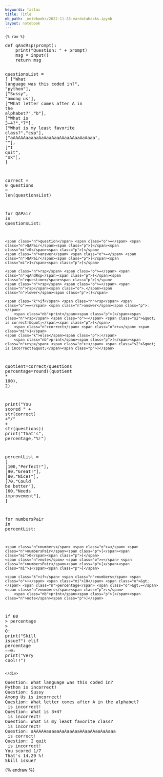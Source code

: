 ```yaml
---
keywords: fastai
title: Title
nb_path: _notebooks/2022-11-28-vardatahacks.ipynb
layout: notebook
---
```


<!--
#################################################
### THIS FILE WAS AUTOGENERATED! DO NOT EDIT! ###
#################################################
# file to edit: _notebooks/2022-11-28-vardatahacks.ipynb
-->

<div class="container" id="notebook-container">
        
    {% raw %}
    
<div class="cell border-box-sizing code_cell rendered">
<div class="input">

<div class="inner_cell">
    <div class="input_area">
<div class=" highlight hl-ipython3"><pre><span></span><span class="k">def</span> <span class="nf">qAndRsp</span><span class="p">(</span><span class="n">prompt</span><span class="p">):</span>
    <span class="nb">print</span><span class="p">(</span><span class="s2">&quot;Question: &quot;</span> <span class="o">+</span> <span class="n">prompt</span><span class="p">)</span>
    <span class="n">msg</span> <span class="o">=</span> <span class="nb">input</span><span class="p">()</span>
    <span class="k">return</span> <span class="n">msg</span>


<span class="n">questionsList</span> <span class="o">=</span> <span class="p">[</span>
    <span class="p">[</span><span class="s2">&quot;What language was this coded in?&quot;</span><span class="p">,</span> <span class="s2">&quot;python&quot;</span><span class="p">],</span>
    <span class="p">[</span><span class="s2">&quot;Sussy&quot;</span><span class="p">,</span> <span class="s2">&quot;among us&quot;</span><span class="p">],</span>
    <span class="p">[</span><span class="s2">&quot;What letter comes after A in the alphabet?&quot;</span><span class="p">,</span><span class="s2">&quot;b&quot;</span><span class="p">],</span>
    <span class="p">[</span><span class="s2">&quot;What is 3+4?&quot;</span><span class="p">,</span><span class="s2">&quot;7&quot;</span><span class="p">],</span>
    <span class="p">[</span><span class="s2">&quot;What is my least favorite class?&quot;</span><span class="p">,</span><span class="s2">&quot;csp&quot;</span><span class="p">],</span>
    <span class="p">[</span><span class="s2">&quot;aAAAAAaaaaaAaAaaAaaAAaaAAaaAaAaaa&quot;</span><span class="p">,</span> <span class="s2">&quot;&quot;</span><span class="p">],</span>
    <span class="p">[</span><span class="s2">&quot;I quit&quot;</span><span class="p">,</span> <span class="s2">&quot;ok&quot;</span><span class="p">],</span>
<span class="p">]</span>

<span class="n">correct</span> <span class="o">=</span> <span class="mi">0</span>
<span class="n">questions</span> <span class="o">=</span> <span class="nb">len</span><span class="p">(</span><span class="n">questionsList</span><span class="p">)</span>

<span class="k">for</span> <span class="n">QAPair</span> <span class="ow">in</span> <span class="n">questionsList</span><span class="p">:</span>

    <span class="n">question</span> <span class="o">=</span> <span class="n">QAPair</span><span class="p">[</span><span class="mi">0</span><span class="p">]</span>
    <span class="n">answer</span> <span class="o">=</span> <span class="n">QAPair</span><span class="p">[</span><span class="mi">1</span><span class="p">]</span>

    <span class="n">rsp</span> <span class="o">=</span> <span class="n">qAndRsp</span><span class="p">(</span><span class="n">question</span><span class="p">)</span>
    <span class="n">rsp</span> <span class="o">=</span> <span class="n">rsp</span><span class="o">.</span><span class="n">lower</span><span class="p">()</span>
    
    <span class="k">if</span> <span class="n">rsp</span> <span class="o">==</span> <span class="n">answer</span><span class="p">:</span>
        <span class="nb">print</span><span class="p">(</span><span class="n">rsp</span> <span class="o">+</span> <span class="s2">&quot; is correct!&quot;</span><span class="p">)</span>
        <span class="n">correct</span> <span class="o">+=</span> <span class="mi">1</span>
    <span class="k">else</span><span class="p">:</span>
        <span class="nb">print</span><span class="p">(</span><span class="n">rsp</span> <span class="o">+</span> <span class="s2">&quot; is incorrect!&quot;</span><span class="p">)</span>

<span class="n">quotient</span><span class="o">=</span><span class="n">correct</span><span class="o">/</span><span class="n">questions</span>
<span class="n">percentage</span><span class="o">=</span><span class="nb">round</span><span class="p">((</span><span class="n">quotient</span> <span class="o">*</span> <span class="mi">100</span><span class="p">),</span> <span class="mi">2</span><span class="p">)</span>

<span class="nb">print</span><span class="p">(</span><span class="s2">&quot;You scored &quot;</span> <span class="o">+</span> <span class="nb">str</span><span class="p">(</span><span class="n">correct</span><span class="p">)</span> <span class="o">+</span><span class="s2">&quot;/&quot;</span> <span class="o">+</span> <span class="nb">str</span><span class="p">(</span><span class="n">questions</span><span class="p">))</span>
<span class="nb">print</span><span class="p">(</span><span class="s2">&quot;That&#39;s&quot;</span><span class="p">,</span> <span class="n">percentage</span><span class="p">,</span><span class="s2">&quot;%!&quot;</span><span class="p">)</span>

<span class="n">percentList</span> <span class="o">=</span> <span class="p">[</span>
    <span class="p">[</span><span class="mi">100</span><span class="p">,</span><span class="s2">&quot;Perfect!&quot;</span><span class="p">],</span>
    <span class="p">[</span><span class="mi">90</span><span class="p">,</span><span class="s2">&quot;Great!&quot;</span><span class="p">],</span>
    <span class="p">[</span><span class="mi">80</span><span class="p">,</span><span class="s2">&quot;Nice!&quot;</span><span class="p">],</span>
    <span class="p">[</span><span class="mi">70</span><span class="p">,</span><span class="s2">&quot;Could be better&quot;</span><span class="p">],</span>
    <span class="p">[</span><span class="mi">60</span><span class="p">,</span><span class="s2">&quot;Needs improvement&quot;</span><span class="p">],</span>
<span class="p">]</span>

<span class="k">for</span> <span class="n">numbersPair</span> <span class="ow">in</span> <span class="n">percentList</span><span class="p">:</span>
    
    <span class="n">numbers</span> <span class="o">=</span> <span class="n">numbersPair</span><span class="p">[</span><span class="mi">0</span><span class="p">]</span>
    <span class="n">note</span> <span class="o">=</span> <span class="n">numbersPair</span><span class="p">[</span><span class="mi">1</span><span class="p">]</span>
    
    <span class="k">if</span> <span class="n">numbers</span> <span class="o">+</span> <span class="mi">10</span> <span class="o">&gt;</span> <span class="n">percentage</span> <span class="o">&gt;=</span> <span class="n">numbers</span><span class="p">:</span>
        <span class="nb">print</span><span class="p">(</span><span class="n">note</span><span class="p">)</span>    

<span class="k">if</span> <span class="mi">60</span> <span class="o">&gt;</span> <span class="n">percentage</span> <span class="o">&gt;</span> <span class="mi">0</span><span class="p">:</span>
    <span class="nb">print</span><span class="p">(</span><span class="s2">&quot;Skill issue?&quot;</span><span class="p">)</span>
<span class="k">elif</span> <span class="n">percentage</span> <span class="o">==</span><span class="mi">0</span><span class="p">:</span>
    <span class="nb">print</span><span class="p">(</span><span class="s2">&quot;Very cool!!&quot;</span><span class="p">)</span>
</pre></div>

    </div>
</div>
</div>

<div class="output_wrapper">
<div class="output">

<div class="output_area">

<div class="output_subarea output_stream output_stdout output_text">
<pre>Question: What language was this coded in?
Python is incorrect!
Question: Sussy
Among Us is incorrect!
Question: What letter comes after A in the alphabet?
 is incorrect!
Question: What is 3+4?
 is incorrect!
Question: What is my least favorite class?
 is incorrect!
Question: aAAAAAaaaaaAaAaaAaaAAaaAAaaAaAaaa
 is correct!
Question: I quit
 is incorrect!
You scored 1/7
That&#39;s 14.29 %!
Skill issue?
</pre>
</div>
</div>

</div>
</div>

</div>
    {% endraw %}

</div>
 

